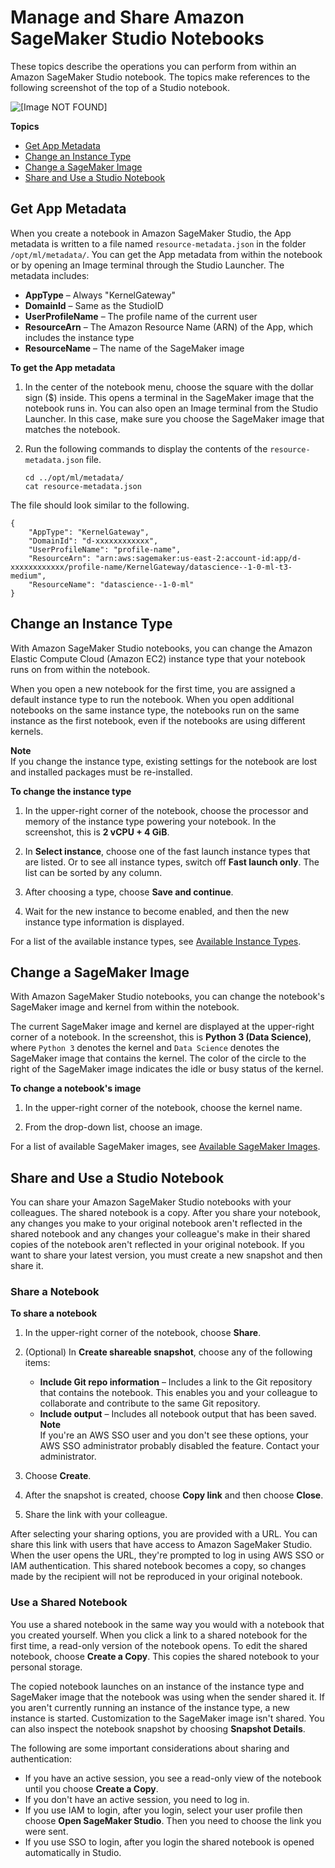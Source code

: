 # Manage and Share Amazon SageMaker Studio Notebooks<a name="notebooks-run-and-manage"></a>

These topics describe the operations you can perform from within an Amazon SageMaker Studio notebook\. The topics make references to the following screenshot of the top of a Studio notebook\.

![\[Image NOT FOUND\]](http://docs.aws.amazon.com/sagemaker/latest/dg/images/studio/studio-notebooks-manage-callouts.png)

**Topics**
+ [Get App Metadata](#notebooks-run-and-manage-metadata)
+ [Change an Instance Type](#notebooks-run-and-manage-switch-instance-type)
+ [Change a SageMaker Image](#notebooks-run-and-manage-change-environment)
+ [Share and Use a Studio Notebook](#notebooks-sharing)

## Get App Metadata<a name="notebooks-run-and-manage-metadata"></a>

When you create a notebook in Amazon SageMaker Studio, the App metadata is written to a file named `resource-metadata.json` in the folder `/opt/ml/metadata/`\. You can get the App metadata from within the notebook or by opening an Image terminal through the Studio Launcher\. The metadata includes:
+ **AppType** – Always "KernelGateway"
+ **DomainId** – Same as the StudioID
+ **UserProfileName** – The profile name of the current user
+ **ResourceArn** – The Amazon Resource Name \(ARN\) of the App, which includes the instance type
+ **ResourceName** – The name of the SageMaker image

**To get the App metadata**

1. In the center of the notebook menu, choose the square with the dollar sign \($\) inside\. This opens a terminal in the SageMaker image that the notebook runs in\. You can also open an Image terminal from the Studio Launcher\. In this case, make sure you choose the SageMaker image that matches the notebook\.

1. Run the following commands to display the contents of the `resource-metadata.json` file\.

   ```
   cd ../opt/ml/metadata/
   cat resource-metadata.json
   ```

The file should look similar to the following\.

```
{
    "AppType": "KernelGateway",
    "DomainId": "d-xxxxxxxxxxxx",
    "UserProfileName": "profile-name",
    "ResourceArn": "arn:aws:sagemaker:us-east-2:account-id:app/d-xxxxxxxxxxxx/profile-name/KernelGateway/datascience--1-0-ml-t3-medium",
    "ResourceName": "datascience--1-0-ml"
}
```

## Change an Instance Type<a name="notebooks-run-and-manage-switch-instance-type"></a>

 With Amazon SageMaker Studio notebooks, you can change the Amazon Elastic Compute Cloud \(Amazon EC2\) instance type that your notebook runs on from within the notebook\. 

 When you open a new notebook for the first time, you are assigned a default instance type to run the notebook\. When you open additional notebooks on the same instance type, the notebooks run on the same instance as the first notebook, even if the notebooks are using different kernels\. 

**Note**  
If you change the instance type, existing settings for the notebook are lost and installed packages must be re\-installed\.

**To change the instance type**

1. In the upper\-right corner of the notebook, choose the processor and memory of the instance type powering your notebook\. In the screenshot, this is **2 vCPU \+ 4 GiB**\.

1. In **Select instance**, choose one of the fast launch instance types that are listed\. Or to see all instance types, switch off **Fast launch only**\. The list can be sorted by any column\.

1. After choosing a type, choose **Save and continue**\.

1. Wait for the new instance to become enabled, and then the new instance type information is displayed\.

For a list of the available instance types, see [Available Instance Types](notebooks-available-instance-types.md)\. 

## Change a SageMaker Image<a name="notebooks-run-and-manage-change-environment"></a>

 With Amazon SageMaker Studio notebooks, you can change the notebook's SageMaker image and kernel from within the notebook\.

 The current SageMaker image and kernel are displayed at the upper\-right corner of a notebook\. In the screenshot, this is **Python 3 \(Data Science\)**, where `Python 3` denotes the kernel and `Data Science` denotes the SageMaker image that contains the kernel\. The color of the circle to the right of the SageMaker image indicates the idle or busy status of the kernel\.

**To change a notebook's image**

1. In the upper\-right corner of the notebook, choose the kernel name\.

1. From the drop\-down list, choose an image\.

For a list of available SageMaker images, see [Available SageMaker Images](notebooks-available-images.md)\. 

## Share and Use a Studio Notebook<a name="notebooks-sharing"></a>

 You can share your Amazon SageMaker Studio notebooks with your colleagues\. The shared notebook is a copy\. After you share your notebook, any changes you make to your original notebook aren't reflected in the shared notebook and any changes your colleague's make in their shared copies of the notebook aren't reflected in your original notebook\. If you want to share your latest version, you must create a new snapshot and then share it\. 

### Share a Notebook<a name="notebooks-sharing-share"></a>

**To share a notebook**

1. In the upper\-right corner of the notebook, choose **Share**\.

1. \(Optional\) In **Create shareable snapshot**, choose any of the following items:
   + **Include Git repo information** – Includes a link to the Git repository that contains the notebook\. This enables you and your colleague to collaborate and contribute to the same Git repository\.
   + **Include output** – Includes all notebook output that has been saved\.
**Note**  
If you're an AWS SSO user and you don't see these options, your AWS SSO administrator probably disabled the feature\. Contact your administrator\.

1. Choose **Create**\.

1. After the snapshot is created, choose **Copy link** and then choose **Close**\.

1. Share the link with your colleague\.

After selecting your sharing options, you are provided with a URL\. You can share this link with users that have access to Amazon SageMaker Studio\. When the user opens the URL, they're prompted to log in using AWS SSO or IAM authentication\. This shared notebook becomes a copy, so changes made by the recipient will not be reproduced in your original notebook\.

### Use a Shared Notebook<a name="notebooks-sharing-using"></a>

You use a shared notebook in the same way you would with a notebook that you created yourself\. When you click a link to a shared notebook for the first time, a read\-only version of the notebook opens\. To edit the shared notebook, choose **Create a Copy**\. This copies the shared notebook to your personal storage\.

The copied notebook launches on an instance of the instance type and SageMaker image that the notebook was using when the sender shared it\. If you aren't currently running an instance of the instance type, a new instance is started\. Customization to the SageMaker image isn't shared\. You can also inspect the notebook snapshot by choosing **Snapshot Details**\.

The following are some important considerations about sharing and authentication:
+ If you have an active session, you see a read\-only view of the notebook until you choose **Create a Copy**\.
+ If you don't have an active session, you need to log in\.
+ If you use IAM to login, after you login, select your user profile then choose **Open SageMaker Studio**\. Then you need to choose the link you were sent\.
+ If you use SSO to login, after you login the shared notebook is opened automatically in Studio\.